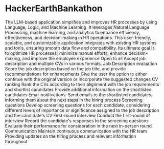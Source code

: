 # HackerEarthBankathon
The LLM-based application simplifies and improves HR processes by using Language, Logic, and Machine Learning. It leverages Natural Language Processing, machine learning, and analytics to enhance efficiency, effectiveness, and decision-making in HR operations.
This user-friendly, scalable, and customizable application integrates with existing HR systems and tools, ensuring smooth data flow and compatibility. Its ultimate goal is to optimize HR processes, minimize manual efforts, enhance decision-making, and improve the employee experience
Open to all
Accept job description and multiple CVs in various formats.
Job Description evaluation
Score the job description based on the job title, and provide recommendations for enhancements
Give the user the option to either continue with the original version or incorporate the suggested changes
CV ranking
Rank the CVs according to their alignment with the job requirements and shortlist candidates
Provide additional information on the shortlisted candidates
Email notifications: Send emails to the shortlisted candidates, informing them about the next steps in the hiring process
Screening questions
Develop screening questions for each candidate, considering different levels of importance or significance assigned to the job description and the candidate's CV
First-round interview
Conduct the first-round of interview
Record the candidate's responses to the screening questions
Evaluate their performance for consideration in the next in-person round
Communication
Maintain continuous communication with the HR team
Providing updates on the hiring process and relevant information throughout
